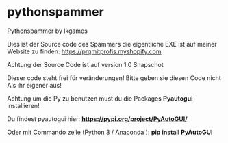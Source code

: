 # pythonspammer

Pythonspammer by lkgames

Dies ist der Source code des Spammers die eigentliche EXE ist auf meiner Website zu finden: https://prgmitprofis.myshopify.com

Achtung der Source Code ist auf version 1.0 Snapschot

Dieser code steht frei für veränderungen! Bitte geben sie diesen Code nicht Als ihr eigener aus!

Achtung um die Py zu benutzen must du die Packages **Pyautogui** installieren!

Du findest pyautogui hier: **https://pypi.org/project/PyAutoGUI/**

Oder mit Commando zeile (Python 3 / Anaconda ): **pip install PyAutoGUI**

